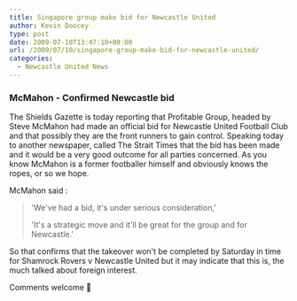 ```yaml
---
title: Singapore group make bid for Newcastle United
author: Kevin Doocey
type: post
date: 2009-07-10T13:47:10+00:00
url: /2009/07/10/singapore-group-make-bid-for-newcastle-united/
categories:
  - Newcastle United News
---
```


### McMahon - Confirmed Newcastle bid

The Shields Gazette is today reporting  that Profitable Group, headed by Steve McMahon had made an official bid for Newcastle United Football Club and that possibly they are the front runners to gain control. Speaking today to another newspaper, called The Strait Times that the bid has been made and it would be a very good outcome for all parties concerned. As you know McMahon is a former footballer himself and obviously knows the ropes, or so we hope.

McMahon said :

> 'We've had a bid, it's under serious consideration,'
>
> 'It's a strategic move and it'll be great for the group and for Newcastle.'

So that confirms that the takeover won't be completed by Saturday in time for Shamrock Rovers v Newcastle United but it may indicate that this is, the much talked about foreign interest.

Comments welcome 🙂
